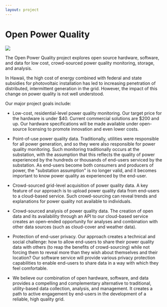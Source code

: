 ```yaml
---
layout: project
---
```


# Open Power Quality

<img class="ui medium right floated rounded image" src="{{ site.baseurl }}/images/opqbox-2.5.jpg">

The Open Power Quality project explores open source hardware, software, and data for low cost, crowd-sourced power quality monitoring, storage, and analysis. 

In Hawaii, the high cost of energy combined with federal and state subsidies for photovoltaic installation has led to increasing penetration of distributed, intermittent generation in the grid. However, the impact of this change on power quality is not well understood.

Our major project goals include:

* Low-cost, residential-level power quality monitoring. Our target price for the hardware is under $40. Current commercial solutions are $200 and up. Our hardware specifications will be made available under open-source licensing to promote innovation and even lower costs.

* Point-of-use power quality data. Traditionally, utilities were responsible for all power generation, and so they were also responsible for power quality monitoring. Such monitoring traditionally occurs at the substation, with the assumption that this reflects the quality of power experienced by the hundreds or thousands of end-users serviced by the substation. As end-users become both consumers and producers of power, the "substation assumption" is no longer valid, and it becomes important to know power quality as experienced by the end-user.

* Crowd-sourced grid-level acquisition of power quality data. A key feature of our approach is to upload power quality data from end-users to a cloud-based service. Such crowd-sourcing can reveal trends and explanations for power quality not available to individuals.

* Crowd-sourced analysis of power quality data. The creation of open data and its availability through an API to our cloud-based service creates an open-ended opportunity for analyses and combination with other data sources (such as cloud-cover and weather data).

* Protection of end-user privacy. Our approach creates a technical and social challenge: how to allow end-users to share their power quality data with others (to reap the benefits of crowd-sourcing) while not forcing them to reveal more than they wish about themselves and their location? Our software service will provide various privacy protection capabilities to enable end-users to share data in a way with which they feel comfortable.

* We believe our combination of open hardware, software, and data provides a compelling and complementary alternative to traditional, utility-based data collection, analysis, and management. It creates a path to active engagement by end-users in the development of a reliable, high quality grid.
